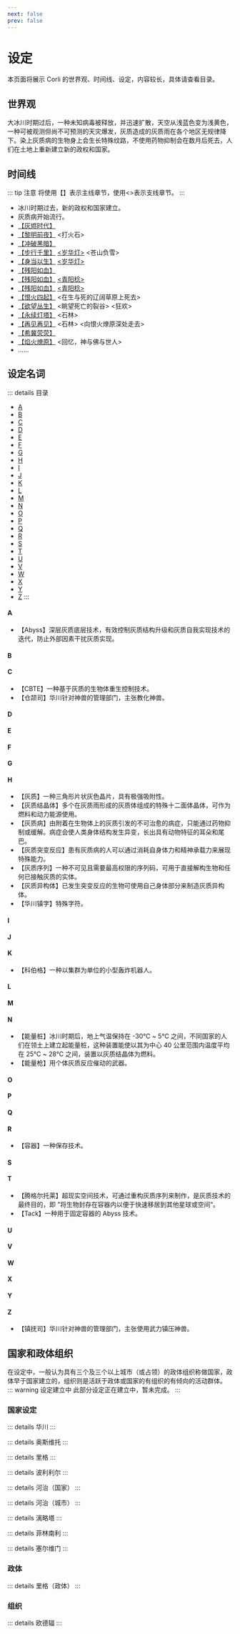 ```yaml
---
next: false
prev: false
---
```


# 设定
本页面将展示 Corli 的世界观、时间线、设定，内容较长，具体请查看目录。

## 世界观
大冰川时期过后，一种未知病毒被释放，并迅速扩散，天空从浅蓝色变为浅黄色，一种可被观测但尚不可预测的天灾爆发，灰质造成的灰质雨在各个地区无规律降下。染上灰质病的生物身上会生长特殊纹路，不使用药物抑制会在数月后死去，人们在土地上重新建立新的政权和国家。

## 时间线
::: tip 注意
将使用【】表示主线章节，使用<>表示支线章节。
:::

- <Badge type="tip" text="0089" /> 冰川时期过去，新的政权和国家建立。
- <Badge type="tip" text="0090" /> 灰质病开始流行。
- <Badge type="tip" text="0091" /> [【灰烬时代】](/docs/novel/f/1)
- <Badge type="tip" text="0130" /> [【黎明前夜】](/docs/novel/f/2) <打火石>
- <Badge type="tip" text="0231" /> [【冲破黑暗】](/docs/novel/f/3)
- <Badge type="tip" text="0259" /> [【步行千里】](/docs/novel/f/4) [<岁华灯>](/docs/novel/sidestory/hua/suihuadeng) <苍山负雪>
- <Badge type="tip" text="0321" /> [【身当以生】](/docs/novel/f/5) [<岁华灯>](/docs/novel/sidestory/hua/suihuadeng)
- <Badge type="tip" text="0430" /> [【残阳如血】](/docs/novel/f/6)
- <Badge type="tip" text="0522" /> [【残阳如血】](/docs/novel/f/6) [<青阳稔>](/docs/novel/sidestory/hua/qingyangren.md)
- <Badge type="tip" text="0524" /> [【残阳如血】](/docs/novel/f/6) [<青阳稔>](/docs/novel/sidestory/hua/qingyangren.md)
- <Badge type="tip" text="0525" /> [【恨火四起】](/docs/novel/f/7) <在生与死的辽阔草原上死去>
- <Badge type="tip" text="0560" /> [【欲望丛生】](/docs/novel/f/8) <眺望死亡的裂谷> <狂欢>
- <Badge type="tip" text="0590" /> [【永续灯塔】](/docs/novel/f/9) <石林>
- <Badge type="tip" text="0630" /> [【再见再见】](/docs/novel/f/10) <石林> <向恨火燎原深处走去>
- <Badge type="tip" text="0700" /> [【希冀荧荧】](/docs/novel/f/11)
- <Badge type="tip" text="0715" /> [【焰火燎原】](/docs/novel/f/12) <回忆，神与佛与世人>
- <Badge type="tip" text="0744" /> ......

## 设定名词
::: details 目录
- [A](#a)
- [B](#b)
- [C](#c)
- [D](#d)
- [E](#e)
- [F](#f)
- [G](#g)
- [H](#h)
- [I](#i)
- [J](#j)
- [K](#k)
- [L](#l)
- [M](#m)
- [N](#n)
- [O](#o)
- [P](#p)
- [Q](#q)
- [R](#r)
- [S](#s)
- [T](#t)
- [U](#u)
- [V](#v)
- [W](#w)
- [X](#x)
- [Y](#y)
- [Z](#z)
:::

#### A
- 【Abyss】深层灰质底层技术，有效控制灰质结构升级和灰质自我实现技术的迭代，防止外部因素干扰灰质实现。
#### B
#### C
- 【CBTE】一种基于灰质的生物体重生控制技术。
- 【仓颉司】华川针对神兽的管理部门，主张教化神兽。
#### D
#### E
#### F
#### G
#### H
- 【灰质】一种三角形片状灰色晶片，具有极强吸附性。
- 【灰质结晶体】多个在灰质雨形成的灰质体组成的特殊十二面体晶体，可作为燃料和动力能源使用。
- 【灰质病】由附着在生物体上的灰质引发的不可治愈的病症，只能通过药物抑制或缓解。病症会使人类身体结构发生异变，长出具有动物特征的耳朵和尾巴。
- 【灰质突变反应】患有灰质病的人可以通过消耗自身体力和精神承载力来展现特殊能力。
- 【灰质序列】一种不可见且需要最高权限的序列码，可用于直接解构生物和任何已接触灰质的实体。
- 【灰质异构体】已发生突变反应的生物可使用自己身体部分来制造灰质异构体。
- 【华川镇字】特殊字符。
#### I
#### J
#### K
- 【科伯格】一种以集群为单位的小型轰炸机器人。
#### L
#### M
#### N
- 【能量桩】冰川时期后，地上气温保持在 -30℃ ~ 5℃ 之间，不同国家的人们在领土上建立起能量桩，这种装置能使以其为中心 40 公里范围内温度平均在 25℃ ~ 28℃ 之间，装置以灰质结晶体为燃料。
- 【能量枪】用个体灰质反应催动的武器。
#### O
#### P
#### Q
#### R
- 【容器】一种保存技术。
#### S
#### T
- 【腾格尔托莱】超现实空间技术，可通过重构灰质序列来制作，是灰质技术的最终目的，即 ”将生物封存在容器内以便于快速移居到其他星球或空间“。
- 【Tack】一种用于固定容器的 Abyss 技术。
#### U
#### V
#### W
#### X
#### Y
#### Z
- 【镇抚司】华川针对神兽的管理部门，主张使用武力镇压神兽。

## 国家和政体组织
在设定中，一般认为具有三个及三个以上城市（或占领）的政体组织称做国家，政体早于国家建立的，组织则是活跃于政体或国家的有组织的有倾向的活动群体。
::: warning 设定建立中
此部分设定正在建立中，暂未完成。
:::

### 国家设定
::: details 华川
:::

::: details 奥斯维托
:::

::: details 里格
:::

::: details 波利利尔
:::

::: details 河治（国家）
:::

::: details 河治（城市）
:::

::: details 漓略塔
:::

::: details 菲林南利
:::

::: details 塞尔维门
:::

### 政体
::: details 里格（政体）
:::

### 组织
::: details 欧德辐
:::